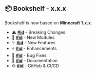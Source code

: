 ## 📦 Bookshelf - x.x.x

Bookshelf is now based on **Minecraft 1.x.x**.

- ⚠️ **[#id](issue/pr)** - Breaking Changes
- 🎉 **[#id](issue/pr)** - New Modules
- ✨ **[#id](issue/pr)** - New Features
- ⚡ **[#id](issue/pr)** - Enhancements
- 🐛 **[#id](issue/pr)** - Bug Fixes
- 📝 **[#id](issue/pr)** - Documentation
- ⚙️ **[#id](issue/pr)** - GitHub & CI/CD
